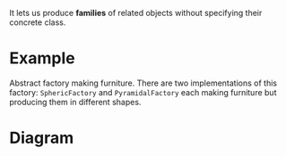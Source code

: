 It lets us produce **families** of related objects without specifying their concrete class.

# Example
Abstract factory making furniture. There are two implementations of this factory: `SphericFactory` and `PyramidalFactory` each making furniture but producing them in different shapes.

# Diagram